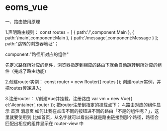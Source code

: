 # eoms_vue

一、路由使用原理

1.声明路由规则：
const routes = [
    {
        path:'/',component:Main
    },
    {
        path:'/main',component:Main
    },
    {
        path:'/message',component:Message
    }
];
path:"跳转的浏览器地址"；

component:"路径所对应的组件"

先定义路径所对应的组件，浏览器指定到相应的路由下就会自动跳转到所对应的组件（完成了路由功能）

2.创建router实例：
const router = new Router({
    routes
});
创建router实例，并把routes传递进入;

3.注册router：
//创建Vue并挂载，注册路由
var vm = new Vue({
    el:'#container',
    router
});
把router注册到指定的挂载点下；
4.路由对应的组件显示
 <router-link to="/main">首页</router-link>
 <router-link to="/message">消息页</router-link>
  <router-view></router-view>
如何让我在点击不同的按钮进不同的路由「不是的组件呢？」，这里就要使用到 <router-link to="路由配置中的路径">比如首页<router-link />，从名字就可以看出来就是路由链接到那个路径，路径会匹配出相应的组件显示在 router-view 中
    
